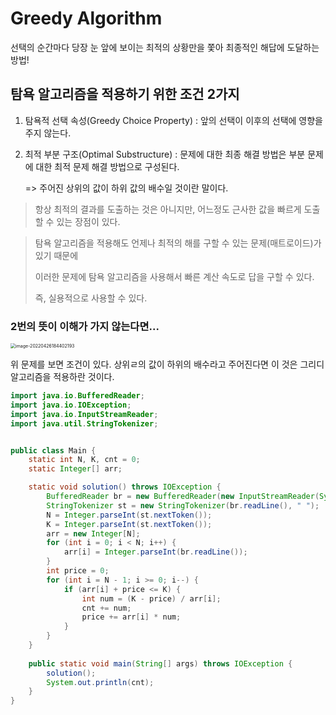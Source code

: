 # Greedy Algorithm

선택의 순간마다 당장 눈 앞에 보이는 최적의 상황만을 쫓아 최종적인 해답에 도달하는 방법!



## 탐욕 알고리즘을 적용하기 위한 조건 2가지

1. 탐욕적 선택 속성(Greedy Choice Property) : 앞의 선택이 이후의 선택에 영향을 주지 않는다.

2. 최적 부분 구조(Optimal Substructure) : 문제에 대한 최종 해결 방법은 부분 문제에 대한 최적 문제 해결 방법으로 구성된다.

   => 주어진 상위의 값이 하위 값의 배수일 것이란 말이다.



> 항상 최적의 결과를 도출하는 것은 아니지만, 어느정도 근사한 값을 빠르게 도출할 수 있는 장점이 있다.

> 탐욕 알고리즘을 적용해도 언제나 최적의 해를 구할 수 있는 문제(매트로이드)가 있기 때문에 
>
> 이러한 문제에 탐욕 알고리즘을 사용해서 빠른 계산 속도로 답을 구할 수 있다.
>
> 즉, 실용적으로 사용할 수 있다.



### 2번의 뜻이 이해가 가지 않는다면...

<img src="/Users/pang/Desktop/TIL/md-images/image-20220426184402193.png" alt="image-20220426184402193" style="zoom:50%;" />

위 문제를 보면 조건이 있다. 상위ㄹ의 값이 하위의 배수라고 주어진다면 이 것은 그리디 알고리즘을 적용하란 것이다.

~~~java
import java.io.BufferedReader;
import java.io.IOException;
import java.io.InputStreamReader;
import java.util.StringTokenizer;


public class Main {
    static int N, K, cnt = 0;
    static Integer[] arr;

    static void solution() throws IOException {
        BufferedReader br = new BufferedReader(new InputStreamReader(System.in));
        StringTokenizer st = new StringTokenizer(br.readLine(), " ");
        N = Integer.parseInt(st.nextToken());
        K = Integer.parseInt(st.nextToken());
        arr = new Integer[N];
        for (int i = 0; i < N; i++) {
            arr[i] = Integer.parseInt(br.readLine());
        }
        int price = 0;
        for (int i = N - 1; i >= 0; i--) {
            if (arr[i] + price <= K) {
                int num = (K - price) / arr[i];
                cnt += num;
                price += arr[i] * num;
            }
        }
    }
  
    public static void main(String[] args) throws IOException {
        solution();
        System.out.println(cnt);
    }
}
~~~

